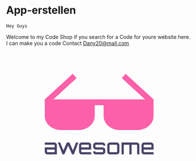 # App-erstellen
    Hey Guys 
Welcome to my Code Shop if you search for a 
Code for youre website here. I can make you 
a code 
Contact Dany20@mail.com

<svg xmlns="http://www.w3.org/2000/svg" viewBox="-178.3 -167.1 1000 700"><path d="M79.9 323.1c4 0 7.3 1.4 10.1 4.2 2.8 2.8 4.2 6.2 4.2 10.1V387H43.5c-4 0-7.3-1.4-10.1-4.2-2.8-2.8-4.2-6.2-4.2-10.1v-23.6h53.1v-11.7c0-.7-.2-1.2-.7-1.7-.5-.5-1-.7-1.7-.7H29.2v-11.9h50.7zm2.4 52V361H41.1v11.7c0 .7.2 1.2.7 1.7.5.5 1 .7 1.7.7h38.8zm114.7-52h12.7l-24 63.9H176l-21.5-47.5-20.3 47.5-.2-.1.1.1h-9.6l-25.1-63.9H112l17.3 42.4 18.4-42.4h13.6l19.5 42.4 16.2-42.4zm67.2 0c4 0 7.3 1.4 10.1 4.2 2.8 2.8 4.2 6.2 4.2 10.1V361h-53.1v11.7c0 .7.2 1.2.7 1.7.5.5 1 .7 1.7.7h50.7V387h-50.7c-4 0-7.3-1.4-10.1-4.2-2.8-2.8-4.2-6.2-4.2-10.1v-35.3c0-4 1.4-7.3 4.2-10.1 2.8-2.8 6.2-4.2 10.1-4.2h36.4zm-38.8 26h41.2v-11.7c0-.7-.2-1.2-.7-1.7-.5-.5-1-.7-1.7-.7h-36.4c-.7 0-1.2.2-1.7.7-.5.5-.7 1-.7 1.7v11.7zm129-11.6v2.4h-11.9v-2.4c0-.7-.2-1.2-.7-1.7-.5-.5-1-.7-1.7-.7h-36.4c-.7 0-1.2.2-1.7.7-.5.5-.7 1-.7 1.7v9.3c0 .7.2 1.2.7 1.7.5.5 1 .7 1.7.7h36.4c4 0 7.3 1.4 10.1 4.2 2.8 2.8 4.2 6.2 4.2 10.1v9.3c0 4-1.4 7.3-4.2 10.1-2.8 2.8-6.2 4.2-10.1 4.2h-36.4c-4 0-7.3-1.4-10.1-4.2-2.8-2.8-4.2-6.2-4.2-10.1v-2.4h11.9v2.4c0 .7.2 1.2.7 1.7.5.5 1 .7 1.7.7h36.4c.7 0 1.2-.2 1.7-.7.5-.5.7-1 .7-1.7v-9.3c0-.7-.2-1.2-.7-1.7-.5-.5-1-.7-1.7-.7h-36.4c-4 0-7.3-1.4-10.1-4.2-2.8-2.8-4.2-6.2-4.2-10.1v-9.3c0-4 1.4-7.3 4.2-10.1 2.8-2.8 6.2-4.2 10.1-4.2h36.4c4 0 7.3 1.4 10.1 4.2 2.8 2.7 4.2 6.1 4.2 10.1zm25.2-14.4H416c4 0 7.3 1.4 10.1 4.2 2.8 2.8 4.2 6.2 4.2 10.1v35.3c0 4-1.4 7.3-4.2 10.1-2.8 2.8-6.2 4.2-10.1 4.2h-36.4c-4 0-7.3-1.4-10.1-4.2-2.8-2.8-4.2-6.2-4.2-10.1v-35.3c0-4 1.4-7.3 4.2-10.1 2.8-2.8 6.2-4.2 10.1-4.2zM416 335h-36.4c-.7 0-1.2.2-1.7.7-.5.5-.7 1-.7 1.7v35.3c0 .7.2 1.2.7 1.7.5.5 1 .7 1.7.7H416c.7 0 1.2-.2 1.7-.7.5-.5.7-1 .7-1.7v-35.3c0-.7-.2-1.2-.7-1.7-.5-.4-1-.7-1.7-.7zm107.5-11.9c4 0 7.3 1.4 10.1 4.2 2.8 2.8 4.2 6.2 4.2 10.1V387H526v-49.6c0-.7-.2-1.2-.7-1.7-.5-.5-1.1-.7-1.8-.7h-25.2c-.7 0-1.2.2-1.7.7-.5.5-.7 1-.7 1.7V387H484v-49.6c0-.7-.2-1.2-.7-1.7-.5-.5-1-.7-1.7-.7h-25.3c-.7 0-1.2.2-1.7.7-.5.5-.7 1-.7 1.7V387H442v-63.9h81.5zm76.5 0c4 0 7.3 1.4 10.1 4.2 2.8 2.8 4.2 6.2 4.2 10.1V361h-53.1v11.7c0 .7.2 1.2.7 1.7.5.5 1 .7 1.7.7h50.7V387h-50.7c-4 0-7.3-1.4-10.1-4.2-2.8-2.8-4.2-6.2-4.2-10.1v-35.3c0-4 1.4-7.3 4.2-10.1 2.8-2.8 6.2-4.2 10.1-4.2H600zm-38.8 26h41.2v-11.7c0-.7-.2-1.2-.7-1.7-.5-.5-1-.7-1.7-.7h-36.4c-.7 0-1.2.2-1.7.7-.5.5-.7 1-.7 1.7v11.7z" fill="#494368"/><path fill="#FC60A8" d="M614.2 91l-150-137.6-21.1 23L568.1 91H75.4l125-114.7-21.1-23L29.3 91h-.1v90.7c0 41 39.5 74.4 88 74.4h92.5c48.5 0 88-33.4 88-74.4v-59.6h48v59.6c0 41 39.5 74.4 88 74.4h92.5c48.5 0 88-33.4 88-74.4V91z"/></svg>